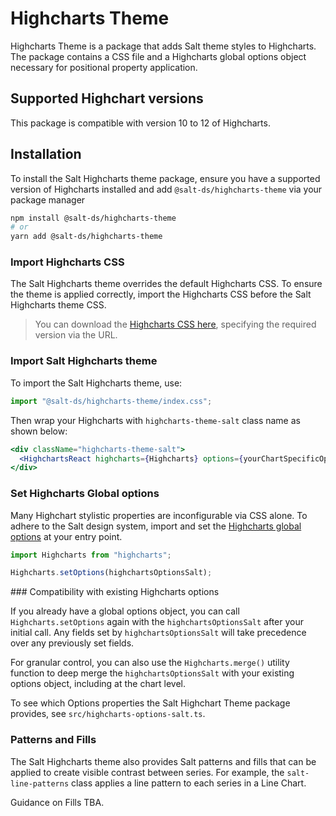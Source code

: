 # Highcharts Theme

Highcharts Theme is a package that adds Salt theme styles to Highcharts. The package contains a CSS file and a Highcharts global options object necessary for positional property application.

## Supported Highchart versions

This package is compatible with version 10 to 12 of Highcharts.

## Installation

To install the Salt Highcharts theme package, ensure you have a supported version of Highcharts installed and add `@salt-ds/highcharts-theme` via your package manager

```bash
npm install @salt-ds/highcharts-theme
# or
yarn add @salt-ds/highcharts-theme
```

### Import Highcharts CSS

The Salt Highcharts theme overrides the default Highcharts CSS. To ensure the theme is applied correctly, import the Highcharts CSS before the Salt Highcharts theme CSS.

> You can download the [Highcharts CSS
  here](https://code.highcharts.com/10.2.0/css/highcharts.css), specifying the
  required version via the URL. 

### Import Salt Highcharts theme

To import the Salt Highcharts theme, use:

```js
import "@salt-ds/highcharts-theme/index.css";
```

Then wrap your Highcharts with `highcharts-theme-salt` class name as shown below:

```jsx
<div className="highcharts-theme-salt">
  <HighchartsReact highcharts={Highcharts} options={yourChartSpecificOptions} />
</div>
```

### Set Highcharts Global options

Many Highchart stylistic properties are inconfigurable via CSS alone. To adhere to the Salt design system, import and set the [Highcharts global options](https://www.highcharts.com/docs/getting-started/how-to-set-options) at your entry point.

```js
import Highcharts from "highcharts";

Highcharts.setOptions(highchartsOptionsSalt);
```

### Compatibility with existing Highcharts options

If you already have a global options object, you can call `Highcharts.setOptions` again with the `highchartsOptionsSalt` after your initial call. Any fields set by `highchartsOptionsSalt` will take precedence over any previously set fields.

For granular control, you can also use the `Highcharts.merge()` utility function to deep merge the `highchartsOptionsSalt` with your existing options object, including at the chart level.

To see which Options properties the Salt Highchart Theme package provides, see `src/highcharts-options-salt.ts`.

### Patterns and Fills

The Salt Highcharts theme also provides Salt patterns and fills that can be applied to create visible contrast between series. For example, the `salt-line-patterns` class applies
a line pattern to each series in a Line Chart.

Guidance on Fills TBA.